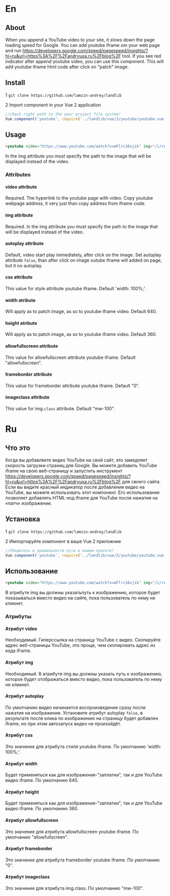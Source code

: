 # En

## About

When you append a YouTube video to your site, it slows down the page loading speed for Google.
You can add youtube iframe om your web page and run https://developers.google.com/speed/pagespeed/insights/?hl=ru&url=https%3A%2F%2Fandryuxa.ru%2Fblog%2F tool. If you see red indicator after append youtube video, you can use this component. This will add youtube iframe html code after click on "patch" image.

## Install

1 `git clone https://github.com/lamzin-andrey/landlib`

2 Import component in your Vue 2 application 
```javascript
//check right path in the your project file system!
Vue.component('youtube', require('../landlib/vue/2/youtube/youtube.vue'));
```

## Usage 
```html
<youtube video="https://www.youtube.com/watch?v=mFlrc16xjik" img="/i/relaxdemo.jpg" autoplay="false" imageclass="mw-100"></youtube>
```

In the img attribute you must specify the path to the image that will be displayed instead of the video.

### Attributes

#### video attribute

Required.
The hyperlink to the youtube page with video. Copy youtube webpage address, it very just than copy address from iframe code.

#### img attribute

Required.
In the img attribute you must specify the path to the image that will be displayed instead of the video.

#### autoplay attribute

Default, video start play immediately, after click on the image. Set autoplay attribute `false`, than after click on image outube iframe will added on page, but it no autoplay.

#### css attribute

This value for style attribute youtube iframe. Default 'width: 100%;'.

#### width atribute

Will apply as to patch image, as so to youtube iframe video. Default 640.

#### height atribute

Will apply as to patch image, as so to youtube iframe video. Default 360.

#### allowfullscreen attribute

This value for allowfullscreen attribute youtube iframe. Default "allowfullscreen".

#### frameborder attribute

This value for frameborder attribute youtube iframe. Default "0".

#### imageclass attribute

This value for img.`class` attribute. Default "mw-100".

# Ru

## Что это

Когда вы добавляете видео YouTube на свой сайт, это замедляет скорость загрузки страниц для Google.
Вы можете добавить  YouTube iframe на свою веб-страницу и запустить инструмент https://developers.google.com/speed/pagespeed/insights/?hl=ru&url=https%3A%2F%2Fandryuxa.ru%2Fblog%2F для своего сайта. Если вы видите красный индикатор после добавления видео на YouTube, вы можете использовать этот компонент. Его использование позволяет добавлять HTML-код iframe для YouTube после нажатия на «патч» изображение.

## Установка

1 `git clone https://github.com/lamzin-andrey/landlib`

2 Импортируйте компонент в ваше Vue 2 приложние
```javascript
//Убедитесь в правильности пути в вашем проекте!
Vue.component('youtube', require('../landlib/vue/2/youtube/youtube.vue'));
```

## Использование

```html
<youtube video="https://www.youtube.com/watch?v=mFlrc16xjik" img="/i/relaxdemo.jpg" autoplay="false" imageclass="mw-100"></youtube>
```

В атрибуте img вы должны указатьпуть к изображению, которое будет показываться вместо видео на сайте, пока пользователь по нему не кликнет.

### Атрибуты

#### Атрибут video

Необходимый.
Гиперссылка на страницу YouTube с видео. Скопируйте адрес веб-страницы YouTube, это проще, чем скопировать адрес из кода iframe.

#### Атрибут img

Необходимый.
В атрибуте img вы должны указать путь к изображению, которое будет отображаться вместо видео, пока пользователь по нему не кликнет.

#### Атрибут autoplay

По умолчанию видео начинается воспроизведение сразу после нажатия на изображение. Установите атрибут autoplay `false`, в результате после клика по изображению на страницу будет добавлен iframe, но при этом автозапуск видео не произойдёт.

#### Атрибут css

Это значение для атрибута стиля youtube iframe. По умолчанию 'width: 100%;'.

#### Атрибут width

Будет применяться как для изображения-"заплатки", так и для YouTube видео iframe. По умолчанию 640.

#### Атрибут height

Будет применяться как для изображения-"заплатки", так и для YouTube видео iframe. По умолчанию 360.

#### Атрибут allowfullscreen

Это значение для атрибута allowfullscreen youtube iframe. По умолчанию "allowfullscreen".

#### Атрибут frameborder

Это значение для атрибута frameborder youtube iframe. По умолчанию "0".

#### Атрибут imageclass

Это значение для атрибута img.class. По умолчанию "mw-100".